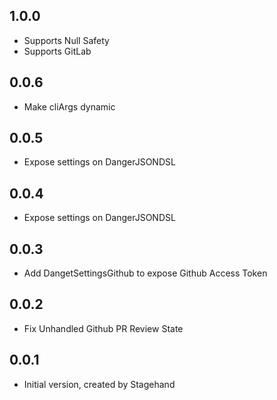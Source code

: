## 1.0.0

- Supports Null Safety
- Supports GitLab

## 0.0.6
- Make cliArgs dynamic

## 0.0.5

- Expose settings on DangerJSONDSL

## 0.0.4

- Expose settings on DangerJSONDSL

## 0.0.3

- Add DangetSettingsGithub to expose Github Access Token

## 0.0.2

- Fix Unhandled Github PR Review State

## 0.0.1

- Initial version, created by Stagehand
